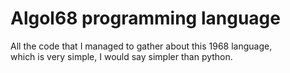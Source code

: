 # Algol68 programming language

All the code that I managed to gather about this 1968 language,  
which is very simple, I would say simpler than python.
